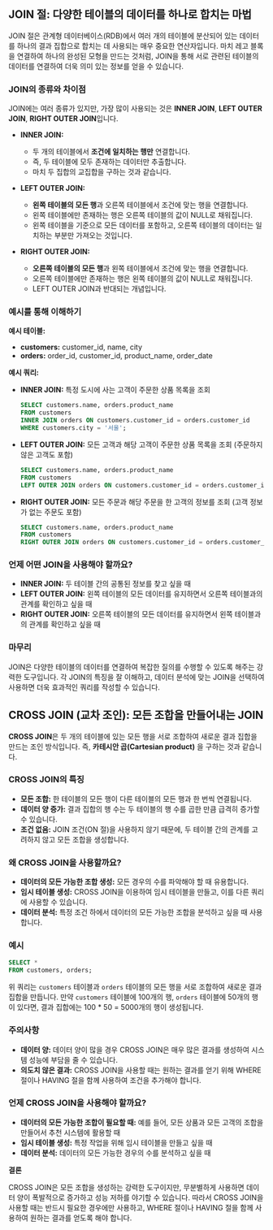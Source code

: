 ## JOIN 절: 다양한 테이블의 데이터를 하나로 합치는 마법

JOIN 절은 관계형 데이터베이스(RDB)에서 여러 개의 테이블에 분산되어 있는 데이터를 하나의 결과 집합으로 합치는 데 사용되는 매우 중요한 연산자입니다. 마치 레고 블록을 연결하여 하나의 완성된 모형을 만드는 것처럼, JOIN을 통해 서로 관련된 테이블의 데이터를 연결하여 더욱 의미 있는 정보를 얻을 수 있습니다.

### JOIN의 종류와 차이점

JOIN에는 여러 종류가 있지만, 가장 많이 사용되는 것은 **INNER JOIN**, **LEFT OUTER JOIN**, **RIGHT OUTER JOIN**입니다.

* **INNER JOIN:**
    * 두 개의 테이블에서 **조건에 일치하는 행만** 연결합니다.
    * 즉, 두 테이블에 모두 존재하는 데이터만 추출합니다.
    * 마치 두 집합의 교집합을 구하는 것과 같습니다.

* **LEFT OUTER JOIN:**
    * **왼쪽 테이블의 모든 행**과 오른쪽 테이블에서 조건에 맞는 행을 연결합니다.
    * 왼쪽 테이블에만 존재하는 행은 오른쪽 테이블의 값이 NULL로 채워집니다.
    * 왼쪽 테이블을 기준으로 모든 데이터를 포함하고, 오른쪽 테이블의 데이터는 일치하는 부분만 가져오는 것입니다.

* **RIGHT OUTER JOIN:**
    * **오른쪽 테이블의 모든 행**과 왼쪽 테이블에서 조건에 맞는 행을 연결합니다.
    * 오른쪽 테이블에만 존재하는 행은 왼쪽 테이블의 값이 NULL로 채워집니다.
    * LEFT OUTER JOIN과 반대되는 개념입니다.

### 예시를 통해 이해하기

**예시 테이블:**

* **customers:** customer_id, name, city
* **orders:** order_id, customer_id, product_name, order_date

**예시 쿼리:**

* **INNER JOIN:** 특정 도시에 사는 고객이 주문한 상품 목록을 조회
  ```sql
  SELECT customers.name, orders.product_name
  FROM customers
  INNER JOIN orders ON customers.customer_id = orders.customer_id
  WHERE customers.city = '서울';
  ```
* **LEFT OUTER JOIN:** 모든 고객과 해당 고객이 주문한 상품 목록을 조회 (주문하지 않은 고객도 포함)
  ```sql
  SELECT customers.name, orders.product_name
  FROM customers
  LEFT OUTER JOIN orders ON customers.customer_id = orders.customer_id;
  ```
* **RIGHT OUTER JOIN:** 모든 주문과 해당 주문을 한 고객의 정보를 조회 (고객 정보가 없는 주문도 포함)
  ```sql
  SELECT customers.name, orders.product_name
  FROM customers
  RIGHT OUTER JOIN orders ON customers.customer_id = orders.customer_id;
  ```

### 언제 어떤 JOIN을 사용해야 할까요?

* **INNER JOIN:** 두 테이블 간의 공통된 정보를 찾고 싶을 때
* **LEFT OUTER JOIN:** 왼쪽 테이블의 모든 데이터를 유지하면서 오른쪽 테이블과의 관계를 확인하고 싶을 때
* **RIGHT OUTER JOIN:** 오른쪽 테이블의 모든 데이터를 유지하면서 왼쪽 테이블과의 관계를 확인하고 싶을 때

### 마무리

JOIN은 다양한 테이블의 데이터를 연결하여 복잡한 질의를 수행할 수 있도록 해주는 강력한 도구입니다. 각 JOIN의 특징을 잘 이해하고, 데이터 분석에 맞는 JOIN을 선택하여 사용하면 더욱 효과적인 쿼리를 작성할 수 있습니다.

## CROSS JOIN (교차 조인): 모든 조합을 만들어내는 JOIN

**CROSS JOIN**은 두 개의 테이블에 있는 모든 행을 서로 조합하여 새로운 결과 집합을 만드는 조인 방식입니다. 즉, **카테시안 곱(Cartesian product)** 을 구하는 것과 같습니다.

### CROSS JOIN의 특징

* **모든 조합:** 한 테이블의 모든 행이 다른 테이블의 모든 행과 한 번씩 연결됩니다.
* **데이터 양 증가:** 결과 집합의 행 수는 두 테이블의 행 수를 곱한 만큼 급격히 증가할 수 있습니다.
* **조건 없음:** JOIN 조건(ON 절)을 사용하지 않기 때문에, 두 테이블 간의 관계를 고려하지 않고 모든 조합을 생성합니다.

### 왜 CROSS JOIN을 사용할까요?

* **데이터의 모든 가능한 조합 생성:** 모든 경우의 수를 파악해야 할 때 유용합니다.
* **임시 테이블 생성:** CROSS JOIN을 이용하여 임시 테이블을 만들고, 이를 다른 쿼리에 사용할 수 있습니다.
* **데이터 분석:** 특정 조건 하에서 데이터의 모든 가능한 조합을 분석하고 싶을 때 사용합니다.

### 예시

```sql
SELECT *
FROM customers, orders;
```

위 쿼리는 `customers` 테이블과 `orders` 테이블의 모든 행을 서로 조합하여 새로운 결과 집합을 만듭니다. 만약 `customers` 테이블에 100개의 행, `orders` 테이블에 50개의 행이 있다면, 결과 집합에는 100 * 50 = 5000개의 행이 생성됩니다.

### 주의사항

* **데이터 양:** 데이터 양이 많을 경우 CROSS JOIN은 매우 많은 결과를 생성하여 시스템 성능에 부담을 줄 수 있습니다.
* **의도치 않은 결과:** CROSS JOIN을 사용할 때는 원하는 결과를 얻기 위해 WHERE 절이나 HAVING 절을 함께 사용하여 조건을 추가해야 합니다.

### 언제 CROSS JOIN을 사용해야 할까요?

* **데이터의 모든 가능한 조합이 필요할 때:** 예를 들어, 모든 상품과 모든 고객의 조합을 만들어서 추천 시스템에 활용할 때
* **임시 테이블 생성:** 특정 작업을 위해 임시 테이블을 만들고 싶을 때
* **데이터 분석:** 데이터의 모든 가능한 경우의 수를 분석하고 싶을 때

**결론**

CROSS JOIN은 모든 조합을 생성하는 강력한 도구이지만, 무분별하게 사용하면 데이터 양이 폭발적으로 증가하고 성능 저하를 야기할 수 있습니다. 따라서 CROSS JOIN을 사용할 때는 반드시 필요한 경우에만 사용하고, WHERE 절이나 HAVING 절을 함께 사용하여 원하는 결과를 얻도록 해야 합니다.
